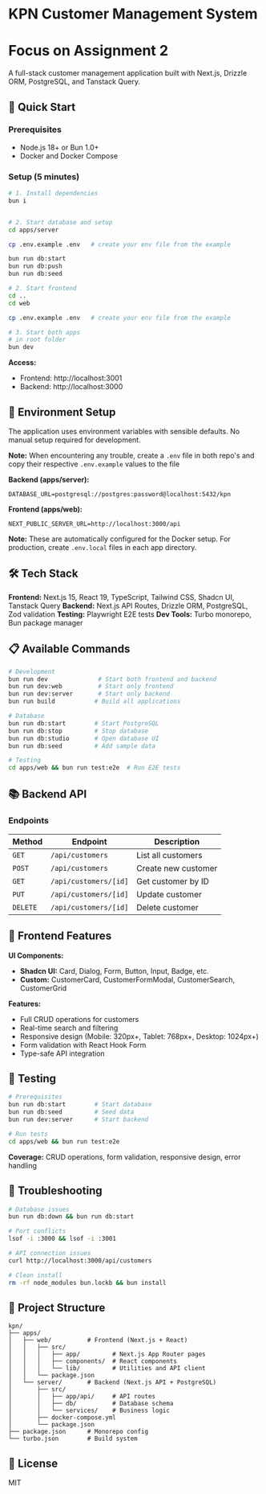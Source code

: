 # KPN Customer Management System
# Focus on Assignment 2

A full-stack customer management application built with Next.js, Drizzle ORM, PostgreSQL, and Tanstack Query.

## 🚀 Quick Start

### Prerequisites

- Node.js 18+ or Bun 1.0+
- Docker and Docker Compose

### Setup (5 minutes)

```bash
# 1. Install dependencies
bun i


# 2. Start database and setup
cd apps/server

cp .env.example .env   # create your env file from the example

bun run db:start
bun run db:push
bun run db:seed

# 2. Start frontend
cd ..
cd web

cp .env.example .env   # create your env file from the example

# 3. Start both apps
# in root folder
bun dev


```

**Access:**

- Frontend: http://localhost:3001
- Backend: http://localhost:3000

## 🔧 Environment Setup

The application uses environment variables with sensible defaults. No manual setup required for development.

**Note:** When encountering any trouble, create a `.env` file in both repo's and copy their respective `.env.example` values to the file

**Backend (apps/server):**

```env
DATABASE_URL=postgresql://postgres:password@localhost:5432/kpn
```

**Frontend (apps/web):**

```env
NEXT_PUBLIC_SERVER_URL=http://localhost:3000/api
```

**Note:** These are automatically configured for the Docker setup. For production, create `.env.local` files in each app directory.

## 🛠️ Tech Stack

**Frontend:** Next.js 15, React 19, TypeScript, Tailwind CSS, Shadcn UI, Tanstack Query
**Backend:** Next.js API Routes, Drizzle ORM, PostgreSQL, Zod validation
**Testing:** Playwright E2E tests
**Dev Tools:** Turbo monorepo, Bun package manager

## 📋 Available Commands

```bash
# Development
bun run dev              # Start both frontend and backend
bun run dev:web          # Start only frontend
bun run dev:server       # Start only backend
bun run build           # Build all applications

# Database
bun run db:start        # Start PostgreSQL
bun run db:stop         # Stop database
bun run db:studio       # Open database UI
bun run db:seed         # Add sample data

# Testing
cd apps/web && bun run test:e2e  # Run E2E tests
```

## 📚 Backend API

### Endpoints

| Method   | Endpoint              | Description         |
| -------- | --------------------- | ------------------- |
| `GET`    | `/api/customers`      | List all customers  |
| `POST`   | `/api/customers`      | Create new customer |
| `GET`    | `/api/customers/[id]` | Get customer by ID  |
| `PUT`    | `/api/customers/[id]` | Update customer     |
| `DELETE` | `/api/customers/[id]` | Delete customer     |

## 🎨 Frontend Features

**UI Components:**

- **Shadcn UI:** Card, Dialog, Form, Button, Input, Badge, etc.
- **Custom:** CustomerCard, CustomerFormModal, CustomerSearch, CustomerGrid

**Features:**

- Full CRUD operations for customers
- Real-time search and filtering
- Responsive design (Mobile: 320px+, Tablet: 768px+, Desktop: 1024px+)
- Form validation with React Hook Form
- Type-safe API integration

## 🧪 Testing

```bash
# Prerequisites
bun run db:start        # Start database
bun run db:seed         # Seed data
bun run dev:server      # Start backend

# Run tests
cd apps/web && bun run test:e2e
```

**Coverage:** CRUD operations, form validation, responsive design, error handling

## 🔧 Troubleshooting

```bash
# Database issues
bun run db:down && bun run db:start

# Port conflicts
lsof -i :3000 && lsof -i :3001

# API connection issues
curl http://localhost:3000/api/customers

# Clean install
rm -rf node_modules bun.lockb && bun install
```

## 📁 Project Structure

```
kpn/
├── apps/
│   ├── web/          # Frontend (Next.js + React)
│   │   ├── src/
│   │   │   ├── app/         # Next.js App Router pages
│   │   │   ├── components/  # React components
│   │   │   └── lib/         # Utilities and API client
│   │   └── package.json
│   └── server/       # Backend (Next.js API + PostgreSQL)
│       ├── src/
│       │   ├── app/api/     # API routes
│       │   ├── db/          # Database schema
│       │   └── services/    # Business logic
│       ├── docker-compose.yml
│       └── package.json
├── package.json      # Monorepo config
└── turbo.json        # Build system
```

## 📝 License

MIT
